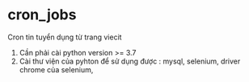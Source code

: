# cron_jobs
Cron tin tuyển dụng từ trang viecit
1. Cần phải cài python version >= 3.7
2. Cài thư viện của pyhton để sử dụng được : mysql, selenium, driver chrome của selenium, 
